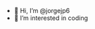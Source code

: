 - 👋 Hi, I’m @jorgejp6
- 👀 I’m interested in coding

<!---
jorgejp6/jorgejp6 is a ✨ special ✨ repository because its `README.md` (this file) appears on your GitHub profile.
You can click the Preview link to take a look at your changes.
--->
